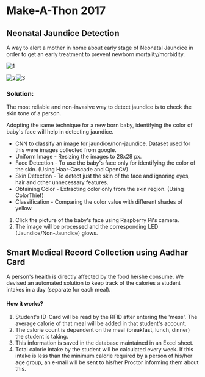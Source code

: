 # Make-A-Thon 2017 

## Neonatal Jaundice Detection

A way to alert a mother in home about early stage of Neonatal Jaundice in order to get an early treatment to prevent newborn mortality/morbidity.

![1](https://cloud.githubusercontent.com/assets/22201681/25775004/90fb762e-32b8-11e7-9ec1-284c5aabced2.JPG)

![2](https://cloud.githubusercontent.com/assets/22201681/25775028/e50f81ce-32b8-11e7-8865-0a9d387cfaf9.JPG)![3](https://cloud.githubusercontent.com/assets/22201681/25775034/f14a9712-32b8-11e7-8ee2-ed5f4e722aaa.JPG)



### Solution:

The most reliable and non-invasive way to detect jaundice is to check the skin tone of a person.

Adopting the same technique for a new born baby, identifying the color of baby's face will help in detecting jaundice.

* CNN to classify an image for jaundice/non-jaundice. Dataset used for this were images collected from google.
* Uniform Image - Resizing the images to 28x28 px.
* Face Detection - To use the baby's face only for identifying the color of the skin. (Using Haar-Cascade and OpenCV)
* Skin Detection - To detect just the skin of the face and ignoring eyes, hair and other unnecessary features.
* Obtaining Color - Extracting color only from the skin region. (Using ColorThief)
* Classification - Comparing the color value with different shades of yellow.



1. Click the picture of the baby's face using Raspberry Pi's camera.
2. The image will be processed and the corresponding LED (Jaundice/Non-Jaundice) glows.



## Smart Medical Record Collection using Aadhar Card

A person's health is directly affected by the food he/she consume. We devised an automated solution to keep track of the calories a student intakes in a day (separate for each meal).

#### How it works?

1. Student's ID-Card will be read by the RFID after entering the 'mess'. The average calorie of that meal will be added in that student's account.
2. The calorie count is dependent on the meal (breakfast, lunch, dinner) the student is taking.
3. This information is saved in the database maintained in an Excel sheet.
4. Total calorie intake by the student will be calculated every week. If this intake is less than the minimum calorie required by a person of his/her age group, an e-mail will be sent to his/her Proctor informing them about this.





